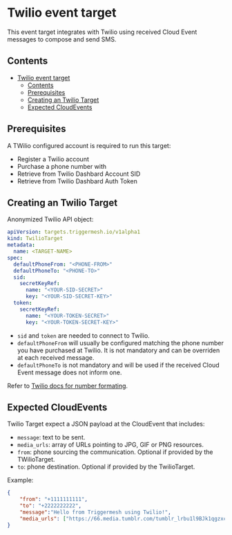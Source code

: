 # Twilio event target

This event target integrates with Twilio using received Cloud Event messages to compose and send SMS.

## Contents

- [Twilio event target](#twilio-event-target)
  - [Contents](#contents)
  - [Prerequisites](#prerequisites)
  - [Creating an Twilio Target](#creating-an-twilio-target)
  - [Expected CloudEvents](#expected-cloudevents)

## Prerequisites

A TWilio configured account is required to run this target:

- Register a Twilio account
- Purchase a phone number with
- Retrieve from Twilio Dashbard Account SID
- Retrieve from Twilio Dashbard Auth Token

## Creating an Twilio Target

Anonymized Twilio API object:

```yaml
apiVersion: targets.triggermesh.io/v1alpha1
kind: TwilioTarget
metadata:
  name: <TARGET-NAME>
spec:
  defaultPhoneFrom: "<PHONE-FROM>"
  defaultPhoneTo: "<PHONE-TO>"
  sid:
    secretKeyRef:
      name: "<YOUR-SID-SECRET>"
      key: "<YOUR-SID-SECRET-KEY>"
  token:
    secretKeyRef:
      name: "<YOUR-TOKEN-SECRET>"
      key: "<YOUR-TOKEN-SECRET-KEY>"
```

- `sid` and `token` are needed to connect to Twilio.
- `defaultPhoneFrom` will usually be configured matching the phone number you have purchased at Twilio. It is not mandatory and can be overriden at each received message.
- `defaultPhoneTo` is not mandatory and will be used if the received Cloud Event message does not inform one.

Refer to [Twilio docs for number formating](https://www.twilio.com/docs/lookup/tutorials/validation-and-formatting?code-sample=code-lookup-with-international-formatted-number).

## Expected CloudEvents

Twilio Target expect a JSON payload at the CloudEvent that includes:

- `message`: text to be sent.
- `media_urls`: array of URLs pointing to JPG, GIF or PNG resources.
- `from`: phone sourcing the communication. Optional if provided by the TWilioTarget.
- `to`: phone destination. Optional if provided by the TwilioTarget.

Example:

```JSON
{
    "from": "+1111111111",
    "to": "+2222222222",
    "message":"Hello from Triggermesh using Twilio!",
    "media_urls": ["https://66.media.tumblr.com/tumblr_lrbu1l9BJk1qgzxcao1_250.gifv"],
}
```
